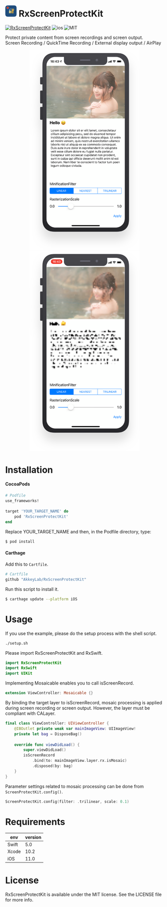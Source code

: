 <img src="https://github.com/AkkeyLab/RxScreenProtectKit/blob/master/Resources/logo.png?raw=true" alt="Miss Electric Eel 2016" width="36" height="36"> RxScreenProtectKit
======================================
[![RxScreenProtectKit](https://cocoapod-badges.herokuapp.com/v/RxScreenProtectKit/badge.png)](https://cocoapods.org/pods/RxScreenProtectKit)
![ios](https://cocoapod-badges.herokuapp.com/p/RxScreenProtectKit/badge.png)
![MIT](https://cocoapod-badges.herokuapp.com/l/RxScreenProtectKit/badge.png)

Protect private content from screen recordings and screen output.  
Screen Recording / QuickTime Recording / External display output / AirPlay

<div align="center">
<img src="https://github.com/AkkeyLab/RxScreenProtectKit/blob/master/Resources/mock-normal.png?raw=true" width="350"/> <img src="https://github.com/AkkeyLab/RxScreenProtectKit/blob/master/Resources/mock-mosaic.png?raw=true" width="350"/>
</div>

# Installation
#### CocoaPods
```ruby
# Podfile
use_frameworks!

target 'YOUR_TARGET_NAME' do
    pod 'RxScreenProtectKit'
end
```
Replace YOUR_TARGET_NAME and then, in the Podfile directory, type:
```sh
$ pod install
```

#### Carthage
Add this to `Cartfile`.
```ruby
# Cartfile
github "AkkeyLab/RxScreenProtectKit"
```
Run this script to install it.
```sh
$ carthage update --platform iOS
```

# Usage
If you use the example, please do the setup process with the shell script.
```sh
./setup.sh
```
Please import RxScreenProtectKit and RxSwift.
```swift
import RxScreenProtectKit
import RxSwift
import UIKit
```
Implementing Mosaicable enables you to call isScreenRecord.
```swift
extension ViewController: Mosaicable {}
```
By binding the target layer to isScreenRecord, mosaic processing is applied during screen recording or screen output. However, the layer must be compliant with CALayer.
```swift
final class ViewController: UIViewController {
    @IBOutlet private weak var mainImageView: UIImageView!
    private let bag = DisposeBag()

    override func viewDidLoad() {
        super.viewDidLoad()
        isScreenRecord
            .bind(to: mainImageView.layer.rx.isMosaic)
            .disposed(by: bag)
    }
}
```
Parameter settings related to mosaic processing can be done from `ScreenProtectKit.config()`.
```swift
ScreenProtectKit.config(filter: .trilinear, scale: 0.1)
```

# Requirements
|env  |version |
|---    |---   |
|Swift  |5.0   |
|Xcode  |10.2  |
|iOS    |11.0  |

# License
RxScreenProtectKit is available under the MIT license. See the LICENSE file for more info.
